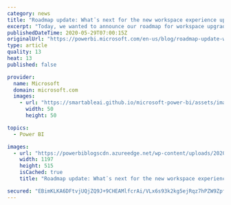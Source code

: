 ```yaml
---
category: news
title: "Roadmap update: What᾿s next for the new workspace experience upgrade in the coming months"
excerpt: "Today, we wanted to announce our roadmap for workspace upgrade so you can plan ahead.  We also announce in this post our classic workspace deprecation plans. If you&#8217;re a Power BI admin or workspace admin, this is a must read. "
publishedDateTime: 2020-05-29T07:00:15Z
originalUrl: "https://powerbi.microsoft.com/en-us/blog/roadmap-update-whats-next-for-the-new-workspace-experience-upgrade-in-the-coming-months/"
type: article
quality: 13
heat: 13
published: false

provider:
  name: Microsoft
  domain: microsoft.com
  images:
    - url: "https://smartableai.github.io/microsoft-power-bi/assets/images/organizations/microsoft.com-50x50.jpg"
      width: 50
      height: 50

topics:
  - Power BI

images:
  - url: "https://powerbiblogscdn.azureedge.net/wp-content/uploads/2020/05/workspace-upgrade-block-classic-create.png"
    width: 1197
    height: 515
    isCached: true
    title: "Roadmap update: What᾿s next for the new workspace experience upgrade in the coming months"

secured: "EBimKLKA6DFtvjUQjZQ9J+9CHEAMlfcrAi/VLx6s93k2kg5ejRqz7hPZW9ZpfC4ZhaUuwC7qJ9+awDJzHB2c1SG7satspUxcpUHKlHcLlxZH9UeaIS4xMCxBN5uqtJaxi1iZtegpjBBDI/SrL0pLx5I0FyUEx/KoXEn+YKzvY+6xCZYJxJfEXKQMycQf7diXZBBUponKOKYLNNPVCoMJ/TvizxFQLrrl9XHnB1SNdlC3hZ08Q64r33EWmFoEZaqh4hKwzTp9tbwG2W/kATH0w7eSt4dfO9Ipb36XYA5sIaq8jr8Kn0fetLO+6JSMW3zms+S4HmiN5uSIme1lXOwrFQ==;aIKZJvyjoMIHufD2b7Khsg=="
---
```


